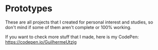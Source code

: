 # Prototypes

These are all projects that I created for personal interest and studies, so don't mind if some of them aren't complete or 100% working.

If you want to check more stuff that I made, here is my CodePen: https://codepen.io/GuilhermeUtzig